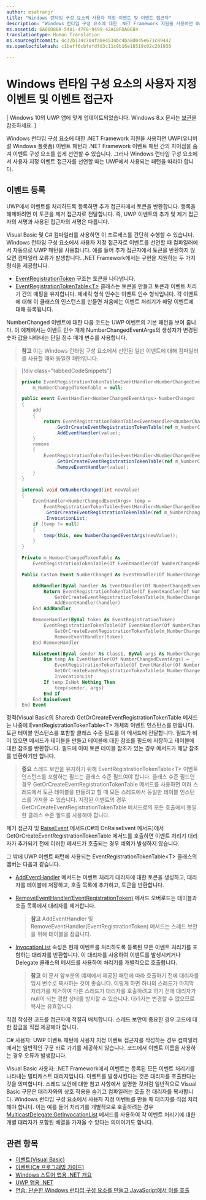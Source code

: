 ```yaml
---
author: msatranjr
title: "Windows 런타임 구성 요소의 사용자 지정 이벤트 및 이벤트 접근자"
description: "Windows 런타임 구성 요소에 대한 .NET Framework 지원을 사용하면 UWP(유니버설 Windows 플랫폼) 이벤트 패턴과 .NET Framework 이벤트 패턴 간의 차이점을 숨겨 이벤트 구성 요소를 쉽게 선언할 수 있습니다."
ms.assetid: 6A66D80A-5481-47F8-9499-42AC8FDA0EB4
translationtype: Human Translation
ms.sourcegitcommit: 4c32b134c704fa0e4534bc4ba8d045e671c89442
ms.openlocfilehash: c1beff6cbfefdfd3c11c9b16e18519c02c201930

---
```


# Windows 런타임 구성 요소의 사용자 지정 이벤트 및 이벤트 접근자


\[ Windows 10의 UWP 앱에 맞게 업데이트되었습니다. Windows 8.x 문서는 [보관](http://go.microsoft.com/fwlink/p/?linkid=619132)을 참조하세요. \]

Windows 런타임 구성 요소에 대한 .NET Framework 지원을 사용하면 UWP(유니버설 Windows 플랫폼) 이벤트 패턴과 .NET Framework 이벤트 패턴 간의 차이점을 숨겨 이벤트 구성 요소를 쉽게 선언할 수 있습니다. 그러나 Windows 런타임 구성 요소에서 사용자 지정 이벤트 접근자를 선언할 때는 UWP에서 사용되는 패턴을 따라야 합니다.

## 이벤트 등록


UWP에서 이벤트를 처리하도록 등록하면 추가 접근자에서 토큰을 반환합니다. 등록을 해제하려면 이 토큰을 제거 접근자로 전달합니다. 즉, UWP 이벤트의 추가 및 제거 접근자의 서명과 사용된 접근자의 서명은 다릅니다.

Visual Basic 및 C# 컴파일러를 사용하면 이 프로세스를 간단히 수행할 수 있습니다. Windows 런타임 구성 요소에서 사용자 지정 접근자로 이벤트를 선언할 때 컴파일러에서 자동으로 UWP 패턴을 사용합니다. 예를 들어 추가 접근자에서 토큰을 반환하지 않으면 컴파일러 오류가 발생합니다. .NET Framework에서는 구현을 지원하는 두 가지 형식을 제공합니다.

-   [EventRegistrationToken](https://msdn.microsoft.com/library/windows/apps/windows.foundation.eventregistrationtoken.aspx) 구조는 토큰을 나타냅니다.
-   [EventRegistrationTokenTable&lt;T&gt;](https://msdn.microsoft.com/library/hh138412.aspx) 클래스는 토큰을 만들고 토큰과 이벤트 처리기 간의 매핑을 유지합니다. 제네릭 형식 인수는 이벤트 인수 형식입니다. 각 이벤트에 대해 이 클래스의 인스턴스를 만들면 처음에는 이벤트 처리기가 해당 이벤트에 대해 등록됩니다.

NumberChanged 이벤트에 대한 다음 코드는 UWP 이벤트의 기본 패턴을 보여 줍니다. 이 예제에서는 이벤트 인수 개체 NumberChangedEventArgs의 생성자가 변경된 숫자 값을 나타내는 단일 정수 매개 변수를 사용합니다.

> **참고** 이는 Windows 런타임 구성 요소에서 선언된 일반 이벤트에 대해 컴파일러를 사용할 때와 동일한 패턴입니다.

 
> [!div class="tabbedCodeSnippets"]
> ```csharp
> private EventRegistrationTokenTable<EventHandler<NumberChangedEventArgs>>
>     m_NumberChangedTokenTable = null;
>
> public event EventHandler<NumberChangedEventArgs> NumberChanged
> {
>     add
>     {
>         return EventRegistrationTokenTable<EventHandler<NumberChangedEventArgs>>
>             .GetOrCreateEventRegistrationTokenTable(ref m_NumberChangedTokenTable)
>             .AddEventHandler(value);
>     }
>     remove
>     {
>         EventRegistrationTokenTable<EventHandler<NumberChangedEventArgs>>
>             .GetOrCreateEventRegistrationTokenTable(ref m_NumberChangedTokenTable)
>             .RemoveEventHandler(value);
>     }
> }
>
> internal void OnNumberChanged(int newValue)
> {
>     EventHandler<NumberChangedEventArgs> temp =
>         EventRegistrationTokenTable<EventHandler<NumberChangedEventArgs>>
>         .GetOrCreateEventRegistrationTokenTable(ref m_NumberChangedTokenTable)
>         .InvocationList;
>     if (temp != null)
>     {
>         temp(this, new NumberChangedEventArgs(newValue));
>     }
> }
> ```
> ```vb
> Private m_NumberChangedTokenTable As  _
>     EventRegistrationTokenTable(Of EventHandler(Of NumberChangedEventArgs))
>
> Public Custom Event NumberChanged As EventHandler(Of NumberChangedEventArgs)
>
>     AddHandler(ByVal handler As EventHandler(Of NumberChangedEventArgs))
>         Return EventRegistrationTokenTable(Of EventHandler(Of NumberChangedEventArgs)).
>             GetOrCreateEventRegistrationTokenTable(m_NumberChangedTokenTable).
>             AddEventHandler(handler)
>     End AddHandler
>
>     RemoveHandler(ByVal token As EventRegistrationToken)
>         EventRegistrationTokenTable(Of EventHandler(Of NumberChangedEventArgs)).
>             GetOrCreateEventRegistrationTokenTable(m_NumberChangedTokenTable).
>             RemoveEventHandler(token)
>     End RemoveHandler
>
>     RaiseEvent(ByVal sender As Class1, ByVal args As NumberChangedEventArgs)
>         Dim temp As EventHandler(Of NumberChangedEventArgs) = _
>             EventRegistrationTokenTable(Of EventHandler(Of NumberChangedEventArgs)).
>             GetOrCreateEventRegistrationTokenTable(m_NumberChangedTokenTable).
>             InvocationList
>         If temp IsNot Nothing Then
>             temp(sender, args)
>         End If
>     End RaiseEvent
> End Event
> ```

정적(Visual Basic의 Shared) GetOrCreateEventRegistrationTokenTable 메서드는 나중에 EventRegistrationTokenTable&lt;T&gt; 개체의 이벤트 인스턴스를 만듭니다. 토큰 테이블 인스턴스를 포함할 클래스 수준 필드를 이 메서드에 전달합니다. 필드가 비어 있으면 메서드가 테이블을 만들고 테이블에 대한 참조를 필드에 저장하고 테이블에 대한 참조를 반환합니다. 필드에 이미 토큰 테이블 참조가 있는 경우 메서드가 해당 참조를 반환하기만 합니다.

> **중요** 스레드 보안을 유지하기 위해 EventRegistrationTokenTable&lt;T&gt; 이벤트 인스턴스를 포함하는 필드는 클래스 수준 필드여야 합니다. 클래스 수준 필드인 경우 GetOrCreateEventRegistrationTokenTable 메서드를 사용하면 여러 스레드에서 토큰 테이블을 만들려고 할 때 모든 스레드에서 동일한 테이블 인스턴스를 가져올 수 있습니다. 지정된 이벤트의 경우 GetOrCreateEventRegistrationTokenTable 메서드로의 모든 호출에서 동일한 클래스 수준 필드를 사용해야 합니다.

제거 접근자 및 [RaiseEvent](https://msdn.microsoft.com/library/fwd3bwed.aspx) 메서드(C#의 OnRaiseEvent 메서드)에서 GetOrCreateEventRegistrationTokenTable 메서드를 호출하면 이벤트 처리기 대리자가 추가되기 전에 이러한 메서드가 호출되는 경우 예외가 발생하지 않습니다.

그 밖에 UWP 이벤트 패턴에 사용되는 EventRegistrationTokenTable&lt;T&gt; 클래스의 멤버는 다음과 같습니다.

-   [AddEventHandler](https://msdn.microsoft.com/library/hh138458.aspx) 메서드는 이벤트 처리기 대리자에 대한 토큰을 생성하고, 대리자를 테이블에 저장하고, 호출 목록에 추가하고, 토큰을 반환합니다.
-   [RemoveEventHandler(EventRegistrationToken)](https://msdn.microsoft.com/library/hh138425.aspx) 메서드 오버로드는 테이블과 호출 목록에서 대리자를 제거합니다.

    >**참고** AddEventHandler 및 RemoveEventHandler(EventRegistrationToken) 메서드는 스레드 보안을 위해 테이블을 잠급니다.

-   [InvocationList](https://msdn.microsoft.com/library/hh138465.aspx) 속성은 현재 이벤트를 처리하도록 등록된 모든 이벤트 처리기를 포함하는 대리자를 반환합니다. 이 대리자를 사용하여 이벤트를 발생시키거나 Delegate 클래스의 메서드를 사용하여 처리기를 개별적으로 호출합니다.

    >**참고** 이 문서 앞부분의 예제에서 제공된 패턴에 따라 호출하기 전에 대리자를 임시 변수로 복사하는 것이 좋습니다. 이렇게 하면 하나의 스레드가 마지막 처리기를 제거하여 다른 스레드가 대리자를 호출하려고 하기 전에 대리자가 null이 되는 경합 상태를 방지할 수 있습니다. 대리자는 변경할 수 없으므로 복사는 유효합니다.

직접 작성한 코드를 접근자에 적절히 배치합니다. 스레드 보안이 중요한 경우 코드에 대한 잠금을 직접 제공해야 합니다.

C# 사용자: UWP 이벤트 패턴에 사용자 지정 이벤트 접근자를 작성하는 경우 컴파일러에서는 일반적인 구문 바로 가기를 제공하지 않습니다. 코드에서 이벤트 이름을 사용하는 경우 오류가 발생합니다.

Visual Basic 사용자: .NET Framework에서 이벤트는 등록된 모든 이벤트 처리기를 나타내는 멀티캐스트 대리자입니다. 이벤트를 발생시킨다는 것은 대리자를 호출한다는 것을 의미합니다. 스레드 보안에 대한 참고 사항에서 설명한 것처럼 일반적으로 Visual Basic 구문은 대리자와의 상호 작용을 숨기고 컴파일러는 호출 전 대리자를 복사합니다. Windows 런타임 구성 요소에서 사용자 지정 이벤트를 만들 때 대리자를 직접 처리해야 합니다. 이는 예를 들어 처리기를 개별적으로 호출하려는 경우 [MulticastDelegate.GetInvocationList](https://msdn.microsoft.com/library/system.multicastdelegate.getinvocationlist.aspx) 메서드를 사용하여 각 이벤트 처리기에 대한 개별 대리자가 포함된 배열을 가져올 수 있다는 의미이기도 합니다.

## 관련 항목

* [이벤트(Visual Basic)](https://msdn.microsoft.com/library/ms172877.aspx)
* [이벤트(C# 프로그래밍 가이드)](https://msdn.microsoft.com/library/awbftdfh.aspx)
* [Windows 스토어 앱용 .NET 개요](https://msdn.microsoft.com/library/windows/apps/xaml/br230302.aspx)
* [UWP 앱용 .NET](https://msdn.microsoft.com/library/windows/apps/xaml/mt185501.aspx)
* [연습: 단순한 Windows 런타임 구성 요소를 만들고 JavaScript에서 이를 호출](walkthrough-creating-a-simple-windows-runtime-component-and-calling-it-from-javascript.md)



<!--HONumber=Aug16_HO3-->


